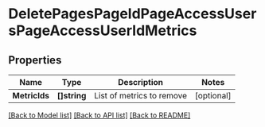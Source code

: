 # DeletePagesPageIdPageAccessUsersPageAccessUserIdMetrics

## Properties
Name | Type | Description | Notes
------------ | ------------- | ------------- | -------------
**MetricIds** | **[]string** | List of metrics to remove | [optional] 

[[Back to Model list]](../README.md#documentation-for-models) [[Back to API list]](../README.md#documentation-for-api-endpoints) [[Back to README]](../README.md)


